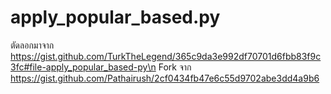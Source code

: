 # apply_popular_based.py
ตัดลอกมาจาก https://gist.github.com/TurkTheLegend/365c9da3e992df70701d6fbb83f9c3fc#file-apply_popular_based-py\n
Fork จาก https://gist.github.com/Pathairush/2cf0434fb47e6c55d9702abe3dd4a9b6

